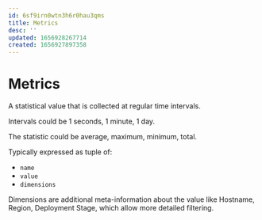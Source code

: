 ```yaml
---
id: 6sf9irn0wtn3h6r0hau3qms
title: Metrics
desc: ''
updated: 1656928267714
created: 1656927897358
---
```

# Metrics

A statistical value that is collected at regular time intervals.

Intervals could be 1 seconds, 1 minute, 1 day.

The statistic could be average, maximum, minimum, total.

Typically expressed as tuple of:
- `name`
- `value`
- `dimensions`

Dimensions are additional meta-information about the value like Hostname, Region, Deployment Stage, which allow more
detailed filtering.
